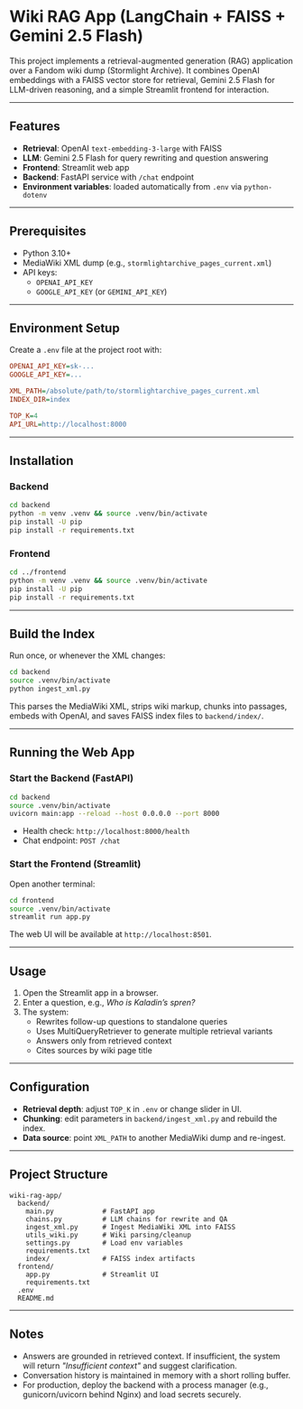 # Wiki RAG App (LangChain + FAISS + Gemini 2.5 Flash)

This project implements a retrieval-augmented generation (RAG) application over a Fandom wiki dump (Stormlight Archive). It combines OpenAI embeddings with a FAISS vector store for retrieval, Gemini 2.5 Flash for LLM-driven reasoning, and a simple Streamlit frontend for interaction.

---

## Features
- **Retrieval**: OpenAI `text-embedding-3-large` with FAISS
- **LLM**: Gemini 2.5 Flash for query rewriting and question answering
- **Frontend**: Streamlit web app
- **Backend**: FastAPI service with `/chat` endpoint
- **Environment variables**: loaded automatically from `.env` via `python-dotenv`

---

## Prerequisites
- Python 3.10+
- MediaWiki XML dump (e.g., `stormlightarchive_pages_current.xml`)
- API keys:
  - `OPENAI_API_KEY`
  - `GOOGLE_API_KEY` (or `GEMINI_API_KEY`)

---

## Environment Setup

Create a `.env` file at the project root with:

```ini
OPENAI_API_KEY=sk-...
GOOGLE_API_KEY=...

XML_PATH=/absolute/path/to/stormlightarchive_pages_current.xml
INDEX_DIR=index

TOP_K=4
API_URL=http://localhost:8000
```

---

## Installation

### Backend
```bash
cd backend
python -m venv .venv && source .venv/bin/activate
pip install -U pip
pip install -r requirements.txt
```

### Frontend
```bash
cd ../frontend
python -m venv .venv && source .venv/bin/activate
pip install -U pip
pip install -r requirements.txt
```

---

## Build the Index

Run once, or whenever the XML changes:

```bash
cd backend
source .venv/bin/activate
python ingest_xml.py
```

This parses the MediaWiki XML, strips wiki markup, chunks into passages, embeds with OpenAI, and saves FAISS index files to `backend/index/`.

---

## Running the Web App

### Start the Backend (FastAPI)
```bash
cd backend
source .venv/bin/activate
uvicorn main:app --reload --host 0.0.0.0 --port 8000
```

- Health check: `http://localhost:8000/health`  
- Chat endpoint: `POST /chat`

### Start the Frontend (Streamlit)
Open another terminal:

```bash
cd frontend
source .venv/bin/activate
streamlit run app.py
```

The web UI will be available at `http://localhost:8501`.

---

## Usage

1. Open the Streamlit app in a browser.
2. Enter a question, e.g., *Who is Kaladin’s spren?*
3. The system:
   - Rewrites follow-up questions to standalone queries
   - Uses MultiQueryRetriever to generate multiple retrieval variants
   - Answers only from retrieved context
   - Cites sources by wiki page title

---

## Configuration

- **Retrieval depth**: adjust `TOP_K` in `.env` or change slider in UI.
- **Chunking**: edit parameters in `backend/ingest_xml.py` and rebuild the index.
- **Data source**: point `XML_PATH` to another MediaWiki dump and re-ingest.

---

## Project Structure

```
wiki-rag-app/
  backend/
    main.py            # FastAPI app
    chains.py          # LLM chains for rewrite and QA
    ingest_xml.py      # Ingest MediaWiki XML into FAISS
    utils_wiki.py      # Wiki parsing/cleanup
    settings.py        # Load env variables
    requirements.txt
    index/             # FAISS index artifacts
  frontend/
    app.py             # Streamlit UI
    requirements.txt
  .env
  README.md
```

---

## Notes

- Answers are grounded in retrieved context. If insufficient, the system will return *"Insufficient context"* and suggest clarification.
- Conversation history is maintained in memory with a short rolling buffer.
- For production, deploy the backend with a process manager (e.g., gunicorn/uvicorn behind Nginx) and load secrets securely.